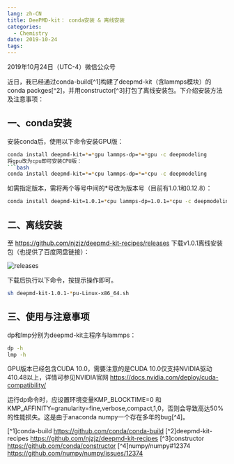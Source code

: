 ```yaml
---
lang: zh-CN
title: DeePMD-kit： conda安装 & 离线安装
categories:
  - Chemistry
date: 2019-10-24
tags:
---
```


2019年10月24日（UTC-4）微信公众号

近日，我已经通过conda-build[^1]构建了deepmd-kit（含lammps模块）的conda packges[^2]，并用constructor[^3]打包了离线安装包。下介绍安装方法及注意事项：

## 一、conda安装

安装conda后，使用以下命令安装GPU版：
```bash
conda install deepmd-kit=*=*gpu lammps-dp=*=*gpu -c deepmodeling
将gpu改为cpu即可安装CPU版：
```bash
conda install deepmd-kit=*=*cpu lammps-dp=*=*cpu -c deepmodeling
```
如需指定版本，需将两个等号中间的*号改为版本号（目前有1.0.1和0.12.8）：
```bash
conda install deepmd-kit=1.0.1=*cpu lammps-dp=1.0.1=*cpu -c deepmodeling
```

## 二、离线安装

至 https://github.com/njzjz/deepmd-kit-recipes/releases 下载v1.0.1离线安装包（也提供了百度网盘链接）：

![releases](https://ae01.alicdn.com/kf/He38ad9eb9bc84b04bfebd052b69a00f7j.jpg)

下载后执行以下命令，按提示操作即可。

```bash
sh deepmd-kit-1.0.1-*pu-Linux-x86_64.sh
```

## 三、使用与注意事项

dp和lmp分别为deepmd-kit主程序与lammps：
```bash
dp -h
lmp -h
```
GPU版本已经包含CUDA 10.0，需要注意的是CUDA 10.0仅支持NVIDIA驱动410.48以上，详情可参见NVIDIA官网 https://docs.nvidia.com/deploy/cuda-compatibility/

运行dp命令时，应设置环境变量KMP_BLOCKTIME=0 和 KMP_AFFINITY=granularity=fine,verbose,compact,1,0，否则会导致高达50%的性能损失。这是由于anaconda numpy一个存在多年的bug[^4]。

[^1]conda-build https://github.com/conda/conda-build
[^2]deepmd-kit-recipes https://github.com/njzjz/deepmd-kit-recipes
[^3]constructor https://github.com/conda/constructor
[^4]numpy/numpy#12374 https://github.com/numpy/numpy/issues/12374
